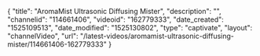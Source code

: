 {
    "title": "AromaMist Ultrasonic Diffusing Mister",
    "description": "",
    "channelid": "114661406",
    "videoid": "162779333",
    "date_created": "1525109513",
    "date_modified": "1525130802",
    "type": "captivate",
    "layout": "channelVideo",
    "url": "\/latest-videos\/aromamist-ultrasonic-diffusing-mister\/114661406-162779333"
}